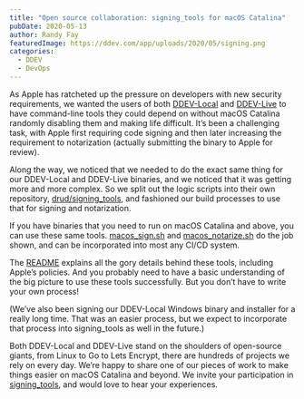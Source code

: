 ```yaml
---
title: "Open source collaboration: signing_tools for macOS Catalina"
pubDate: 2020-05-13
author: Randy Fay
featuredImage: https://ddev.com/app/uploads/2020/05/signing.png
categories:
  - DDEV
  - DevOps
---
```


As Apple has ratcheted up the pressure on developers with new security requirements, we wanted the users of both [DDEV-Local](http://ddev.com/ddev-local) and [DDEV-Live](http://ddev.com/ddev-live) to have command-line tools they could depend on without macOS Catalina randomly disabling them and making life difficult. It’s been a challenging task, with Apple first requiring code signing and then later increasing the requirement to notarization (actually submitting the binary to Apple for review).

Along the way, we noticed that we needed to do the exact same thing for our DDEV-Local and DDEV-Live binaries, and we noticed that it was getting more and more complex. So we split out the logic scripts into their own repository, [drud/signing_tools](http://github.com/drud/signing%5Ftools), and fashioned our build processes to use that for signing and notarization.

If you have binaries that you need to run on macOS Catalina and above, you can use these same tools. [macos_sign.sh](https://github.com/drud/signing%5Ftools/blob/master/macos%5Fsign.sh) and [macos_notarize.sh](https://github.com/drud/signing%5Ftools/blob/master/macos%5Fnotarize.sh) do the job shown, and can be incorporated into most any CI/CD system.

The [README](https://github.com/drud/signing%5Ftools/blob/master/README.md) explains all the gory details behind these tools, including Apple’s policies. And you probably need to have a basic understanding of the big picture to use these tools successfully. But you don’t have to write your own process!

(We’ve also been signing our DDEV-Local Windows binary and installer for a really long time. That was an easier process, but we expect to incorporate that process into signing_tools as well in the future.)

Both DDEV-Local and DDEV-Live stand on the shoulders of open-source giants, from Linux to Go to Lets Encrypt, there are hundreds of projects we rely on every day. We’re happy to share one of our pieces of work to make things easier on macOS Catalina and beyond. We invite your participation in [signing_tools](https://github.com/drud/signing%5Ftools), and would love to hear your experiences.
